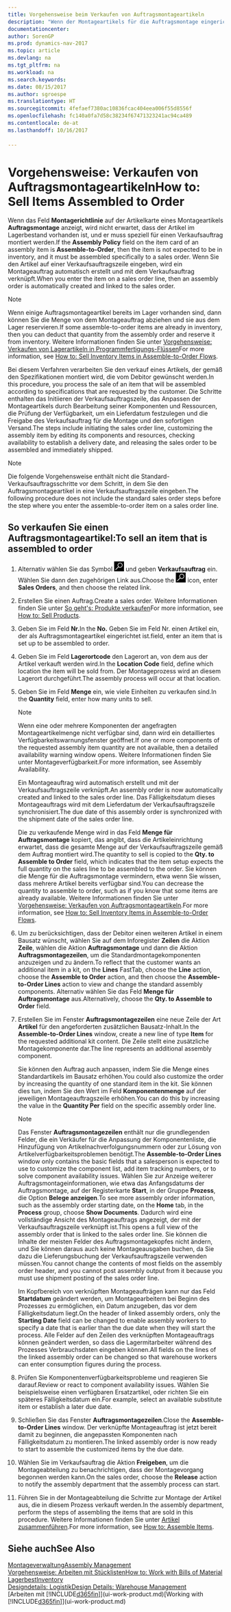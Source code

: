 ```yaml
---
title: Vorgehensweise beim Verkaufen von Auftragsmontageartikeln
description: "Wenn der Montageartikels für die Auftragsmontage eingerichtet ist, dann nimmt der Standard-Verkaufsauftragsprozess an, dass der Artikel nicht auf Lager ist und für den jeweiligen Verkaufsauftrag speziell montiert werden muss. Wenn Sie den Artikel auf einer Verkaufsauftragszeile eingeben, wird ein Montageauftrag automatisch erstellt und mit dem Verkaufsauftrag verknüpft."
documentationcenter: 
author: SorenGP
ms.prod: dynamics-nav-2017
ms.topic: article
ms.devlang: na
ms.tgt_pltfrm: na
ms.workload: na
ms.search.keywords: 
ms.date: 08/15/2017
ms.author: sgroespe
ms.translationtype: HT
ms.sourcegitcommit: 4fefaef7380ac10836fcac404eea006f55d8556f
ms.openlocfilehash: fc140a0fa7d58c38234f67471323241ac94ca489
ms.contentlocale: de-at
ms.lasthandoff: 10/16/2017

---
```

# <a name="how-to-sell-items-assembled-to-order"></a><span data-ttu-id="8ac48-104">Vorgehensweise: Verkaufen von Auftragsmontageartikeln</span><span class="sxs-lookup"><span data-stu-id="8ac48-104">How to: Sell Items Assembled to Order</span></span>
<span data-ttu-id="8ac48-105">Wenn das Feld **Montagerichtlinie** auf der Artikelkarte eines Montageartikels  **Auftragsmontage** anzeigt, wird nicht erwartet, dass der Artikel im Lagerbestand vorhanden ist, und er muss speziell für einen Verkaufsauftrag montiert werden.</span><span class="sxs-lookup"><span data-stu-id="8ac48-105">If the **Assembly Policy** field on the item card of an assembly item is **Assemble-to-Order**, then the item is not expected to be in inventory, and it must be assembled specifically to a sales order.</span></span> <span data-ttu-id="8ac48-106">Wenn Sie den Artikel auf einer Verkaufsauftragszeile eingeben, wird ein Montageauftrag automatisch erstellt und mit dem Verkaufsauftrag verknüpft.</span><span class="sxs-lookup"><span data-stu-id="8ac48-106">When you enter the item on a sales order line, then an assembly order is automatically created and linked to the sales order.</span></span>  

> [!NOTE]  
>  <span data-ttu-id="8ac48-107">Wenn einige Auftragsmontageartikel bereits im Lager vorhanden sind, dann können Sie die Menge von dem Montageauftrag abziehen und sie aus dem Lager reservieren.</span><span class="sxs-lookup"><span data-stu-id="8ac48-107">If some assemble-to-order items are already in inventory, then you can deduct that quantity from the assembly order and reserve it from inventory.</span></span> <span data-ttu-id="8ac48-108">Weitere Informationen finden Sie unter [Vorgehensweise: Verkaufen von Lagerartikeln in Programmfertigungs-Flüssen](assembly-how-to-sell-assemble-to-order-items-and-inventory-items-together.md)</span><span class="sxs-lookup"><span data-stu-id="8ac48-108">For more information, see [How to: Sell Inventory Items in Assemble-to-Order Flows](assembly-how-to-sell-assemble-to-order-items-and-inventory-items-together.md).</span></span>  

<span data-ttu-id="8ac48-109">Bei diesem Verfahren verarbeiten Sie den verkauf eines Artikels, der gemäß den Spezifikationen montiert wird, die vom Debitor gewünscht werden.</span><span class="sxs-lookup"><span data-stu-id="8ac48-109">In this procedure, you process the sale of an item that will be assembled according to specifications that are requested by the customer.</span></span> <span data-ttu-id="8ac48-110">Die Schritte enthalten das Initiieren der Verkaufsauftragszeile, das Anpassen der Montageartikels durch Bearbeitung seiner Komponenten und Ressourcen, die Prüfung der Verfügbarkeit, um ein Lieferdatum festzulegen und die Freigabe des Verkaufsauftrag für die Montage und den sofortigen Versand.</span><span class="sxs-lookup"><span data-stu-id="8ac48-110">The steps include initiating the sales order line, customizing the assembly item by editing its components and resources, checking availability to establish a delivery date, and releasing the sales order to be assembled and immediately shipped.</span></span>  

> [!NOTE]  
>  <span data-ttu-id="8ac48-111">Die folgende Vorgehensweise enthält nicht die Standard-Verkaufsauftragsschritte vor dem Schritt, in dem Sie den Auftragsmontageartikel in eine Verkaufsauftragszeile eingeben.</span><span class="sxs-lookup"><span data-stu-id="8ac48-111">The following procedure does not include the standard sales order steps before the step where you enter the assemble-to-order item on a sales order line.</span></span>  

## <a name="to-sell-an-item-that-is-assembled-to-order"></a><span data-ttu-id="8ac48-112">So verkaufen Sie einen Auftragsmontageartikel:</span><span class="sxs-lookup"><span data-stu-id="8ac48-112">To sell an item that is assembled to order</span></span>  
1.  <span data-ttu-id="8ac48-113">Alternativ wählen Sie das Symbol ![Nach Seite oder Bericht suchen](media/ui-search/search_small.png "Nach Seite oder Bericht suchen") und geben **Verkaufsauftrag** ein. Wählen Sie dann den zugehörigen Link aus.</span><span class="sxs-lookup"><span data-stu-id="8ac48-113">Choose the ![Search for Page or Report](media/ui-search/search_small.png "Search for Page or Report icon") icon, enter **Sales Orders**, and then choose the related link.</span></span>  
2.  <span data-ttu-id="8ac48-114">Erstellen Sie einen Auftrag.</span><span class="sxs-lookup"><span data-stu-id="8ac48-114">Create a sales order.</span></span> <span data-ttu-id="8ac48-115">Weitere Informationen finden Sie unter [So geht's: Produkte verkaufen](sales-how-sell-products.md)</span><span class="sxs-lookup"><span data-stu-id="8ac48-115">For more information, see [How to: Sell Products](sales-how-sell-products.md).</span></span>  
3.  <span data-ttu-id="8ac48-116">Geben Sie im Feld **Nr.**</span><span class="sxs-lookup"><span data-stu-id="8ac48-116">In the **No.**</span></span> <span data-ttu-id="8ac48-117">Geben Sie im Feld Nr. einen Artikel ein, der als Auftragsmontageartikel eingerichtet ist.</span><span class="sxs-lookup"><span data-stu-id="8ac48-117">field, enter an item that is set up to be assembled to order.</span></span>  
4.  <span data-ttu-id="8ac48-118">Geben Sie im Feld **Lagerortcode** den Lagerort an, von dem aus der Artikel verkauft werden wird.</span><span class="sxs-lookup"><span data-stu-id="8ac48-118">In the **Location Code** field, define which location the item will be sold from.</span></span> <span data-ttu-id="8ac48-119">Der Montageprozess wird an diesem Lagerort durchgeführt.</span><span class="sxs-lookup"><span data-stu-id="8ac48-119">The assembly process will occur at that location.</span></span>  
5.  <span data-ttu-id="8ac48-120">Geben Sie im Feld **Menge** ein, wie viele Einheiten zu verkaufen sind.</span><span class="sxs-lookup"><span data-stu-id="8ac48-120">In the **Quantity** field, enter how many units to sell.</span></span>  

    > [!NOTE]  
    >  <span data-ttu-id="8ac48-121">Wenn eine oder mehrere Komponenten der angefragten Montageartikelmenge nicht verfügbar sind, dann wird ein detailliertes Verfügbarkeitswarnungsfenster geöffnet.</span><span class="sxs-lookup"><span data-stu-id="8ac48-121">If one or more components of the requested assembly item quantity are not available, then a detailed availability warning window opens.</span></span> <span data-ttu-id="8ac48-122">Weitere Informationen finden Sie unter Montageverfügbarkeit.</span><span class="sxs-lookup"><span data-stu-id="8ac48-122">For more information, see Assembly Availability.</span></span>  

    <span data-ttu-id="8ac48-123">Ein Montageauftrag wird automatisch erstellt und mit der Verkaufsauftragszeile verknüpft.</span><span class="sxs-lookup"><span data-stu-id="8ac48-123">An assembly order is now automatically created and linked to the sales order line.</span></span> <span data-ttu-id="8ac48-124">Das Fälligkeitsdatum dieses Montageauftrags wird mit dem Lieferdatum der Verkaufsauftragszeile synchronisiert.</span><span class="sxs-lookup"><span data-stu-id="8ac48-124">The due date of this assembly order is synchronized with the shipment date of the sales order line.</span></span>  

    <span data-ttu-id="8ac48-125">Die zu verkaufende Menge wird in das Feld **Menge für Auftragsmontage** kopiert, das angibt, dass die Artikeleinrichtung erwartet, dass die gesamte Menge auf der Verkaufsauftragszeile gemäß dem Auftrag montiert wird.</span><span class="sxs-lookup"><span data-stu-id="8ac48-125">The quantity to sell is copied to the **Qty. to Assemble to Order** field, which indicates that the item setup expects the full quantity on the sales line to be assembled to the order.</span></span> <span data-ttu-id="8ac48-126">Sie können die Menge für die Auftragsmontage vermindern, etwa wenn Sie wissen, dass mehrere Artikel bereits verfügbar sind.</span><span class="sxs-lookup"><span data-stu-id="8ac48-126">You can decrease the quantity to assemble to order, such as if you know that some items are already available.</span></span> <span data-ttu-id="8ac48-127">Weitere Informationen finden Sie unter [Vorgehensweise: Verkaufen von Auftragsmontageartikeln](assembly-how-to-sell-inventory-items-in-assemble-to-order-flows.md).</span><span class="sxs-lookup"><span data-stu-id="8ac48-127">For more information, see [How to: Sell Inventory Items in Assemble-to-Order Flows](assembly-how-to-sell-inventory-items-in-assemble-to-order-flows.md).</span></span>  

6.  <span data-ttu-id="8ac48-128">Um zu berücksichtigen, dass der Debitor einen weiteren Artikel in einem Bausatz wünscht, wählen Sie auf dem Inforegister **Zeilen** die Aktion **Zeile**, wählen die Aktion **Auftragsmontage** und dann die Aktion **Auftragsmontagezeilen**, um die Standardmontagekomponenten anzuzeigen und zu ändern.</span><span class="sxs-lookup"><span data-stu-id="8ac48-128">To reflect that the customer wants an additional item in a kit, on the **Lines** FastTab, choose the **Line** action, choose the **Assemble to Order** action, and then choose the **Assemble-to-Order Lines** action to view and change the standard assembly components.</span></span> <span data-ttu-id="8ac48-129">Alternativ wählen Sie das Feld **Menge für Auftragsmontage** aus.</span><span class="sxs-lookup"><span data-stu-id="8ac48-129">Alternatively, choose the **Qty. to Assemble to Order** field.</span></span>  
7.  <span data-ttu-id="8ac48-130">Erstellen Sie im Fenster **Auftragsmontagezeilen** eine neue Zeile der Art **Artikel** für den angeforderten zusätzlichen Bausatz-Inhalt.</span><span class="sxs-lookup"><span data-stu-id="8ac48-130">In the **Assemble-to-Order Lines** window, create a new line of type **Item** for the requested additional kit content.</span></span> <span data-ttu-id="8ac48-131">Die Zeile stellt eine zusätzliche Montagekomponente dar.</span><span class="sxs-lookup"><span data-stu-id="8ac48-131">The line represents an additional assembly component.</span></span>  

    <span data-ttu-id="8ac48-132">Sie können den Auftrag auch anpassen, indem Sie die Menge eines Standardartikels im Bausatz erhöhen.</span><span class="sxs-lookup"><span data-stu-id="8ac48-132">You could also customize the order by increasing the quantity of one standard item in the kit.</span></span> <span data-ttu-id="8ac48-133">Sie können dies tun, indem Sie den Wert im Feld **Komponentenmenge** auf der jeweiligen Montageauftragszeile erhöhen.</span><span class="sxs-lookup"><span data-stu-id="8ac48-133">You can do this by increasing the value in the **Quantity Per** field on the specific assembly order line.</span></span>  

    > [!NOTE]  
    >  <span data-ttu-id="8ac48-134">Das Fenster **Auftragsmontagezeilen** enthält nur die grundlegenden Felder, die ein Verkäufer für die Anpassung der Komponentenliste, die Hinzufügung von Artikelnachverfolgungsnummern oder zur Lösung von Artikelverfügbarkeitsproblemen benötigt.</span><span class="sxs-lookup"><span data-stu-id="8ac48-134">The **Assemble-to-Order Lines** window only contains the basic fields that a salesperson is expected to use to customize the component list, add item tracking numbers, or to solve component availability issues.</span></span> <span data-ttu-id="8ac48-135">Wählen Sie zur Anzeige weiterer Auftragsmontageinformationen, wie etwa das Anfangsdatums der Auftragsmontage, auf der Registerkarte **Start**, in der Gruppe **Prozess**, die Option **Belege anzeigen**.</span><span class="sxs-lookup"><span data-stu-id="8ac48-135">To see more assembly order information, such as the assembly order starting date, on the **Home** tab, in the **Process** group, choose **Show Documents**.</span></span> <span data-ttu-id="8ac48-136">Dadurch wird eine vollständige Ansicht des Montageauftrags angezeigt, der mit der Verkaufsauftragszeile verknüpft ist.</span><span class="sxs-lookup"><span data-stu-id="8ac48-136">This opens a full view of the assembly order that is linked to the sales order line.</span></span> <span data-ttu-id="8ac48-137">Sie können die Inhalte der meisten Felder des Auftragsmontagekopfes nicht ändern, und Sie können daraus auch keine Montageausgaben buchen, da Sie dazu die Lieferungsbuchung der Verkaufsauftragszeile verwenden müssen.</span><span class="sxs-lookup"><span data-stu-id="8ac48-137">You cannot change the contents of most fields on the assembly order header, and you cannot post assembly output from it because you must use shipment posting of the sales order line.</span></span>  
    >   
    >  <span data-ttu-id="8ac48-138">Im Kopfbereich von verknüpften Montageaufträgen kann nur das Feld **Startdatum** geändert werden, um Montagearbeitern bei Beginn des Prozesses zu ermöglichen, ein Datum anzugeben, das vor dem Fälligkeitsdatum liegt.</span><span class="sxs-lookup"><span data-stu-id="8ac48-138">On the header of linked assembly orders, only the **Starting Date** field can be changed to enable assembly workers to specify a date that is earlier than the due date when they will start the process.</span></span> <span data-ttu-id="8ac48-139">Alle Felder auf den Zeilen des verknüpften Montageauftrags können geändert werden, so dass die Lagermitarbeiter während des Prozesses Verbrauchsdaten eingeben können.</span><span class="sxs-lookup"><span data-stu-id="8ac48-139">All fields on the lines of the linked assembly order can be changed so that warehouse workers can enter consumption figures during the process.</span></span>  

8.  <span data-ttu-id="8ac48-140">Prüfen Sie Komponentenverfügbarkeitsprobleme und reagieren Sie darauf.</span><span class="sxs-lookup"><span data-stu-id="8ac48-140">Review or react to component availability issues.</span></span> <span data-ttu-id="8ac48-141">Wählen Sie beispielsweise einen verfügbaren Ersatzartikel, oder richten Sie ein späteres Fälligkeitsdatum ein.</span><span class="sxs-lookup"><span data-stu-id="8ac48-141">For example, select an available substitute item or establish a later due date.</span></span>  
9. <span data-ttu-id="8ac48-142">Schließen Sie das Fenster **Auftragsmontagezeilen**.</span><span class="sxs-lookup"><span data-stu-id="8ac48-142">Close the **Assemble-to-Order Lines** window.</span></span> <span data-ttu-id="8ac48-143">Der verknüpfte Montageauftrag ist jetzt bereit damit zu beginnen, die angepassten Komponenten nach Fälligkeitsdatum zu montieren.</span><span class="sxs-lookup"><span data-stu-id="8ac48-143">The linked assembly order is now ready to start to assemble the customized items by the due date.</span></span>  
10. <span data-ttu-id="8ac48-144">Wählen Sie im Verkaufsauftrag die Aktion **Freigeben**, um die Montageabteilung zu benachrichtigen, dass der Montagevorgang begonnen werden kann.</span><span class="sxs-lookup"><span data-stu-id="8ac48-144">On the sales order, choose the **Release** action to notify the assembly department that the assembly process can start.</span></span>  
11. <span data-ttu-id="8ac48-145">Führen Sie in der Montageabteilung die Schritte zur Montage der Artikel aus, die in diesem Prozess verkauft werden.</span><span class="sxs-lookup"><span data-stu-id="8ac48-145">In the assembly department, perform the steps of assembling the items that are sold in this procedure.</span></span> <span data-ttu-id="8ac48-146">Weitere Informationen finden Sie unter [Artikel zusammenführen](assembly-how-to-assemble-items.md).</span><span class="sxs-lookup"><span data-stu-id="8ac48-146">For more information, see [How to: Assemble Items](assembly-how-to-assemble-items.md).</span></span>  

## <a name="see-also"></a><span data-ttu-id="8ac48-147">Siehe auch</span><span class="sxs-lookup"><span data-stu-id="8ac48-147">See Also</span></span>  
[<span data-ttu-id="8ac48-148">Montageverwaltung</span><span class="sxs-lookup"><span data-stu-id="8ac48-148">Assembly Management</span></span>](assembly-assemble-items.md)  
[<span data-ttu-id="8ac48-149">Vorgehensweise: Arbeiten mit Stücklisten</span><span class="sxs-lookup"><span data-stu-id="8ac48-149">How to: Work with Bills of Material</span></span>](inventory-how-work-BOMs.md)  
[<span data-ttu-id="8ac48-150">Lagerbest</span><span class="sxs-lookup"><span data-stu-id="8ac48-150">Inventory</span></span>](inventory-manage-inventory.md)  
[<span data-ttu-id="8ac48-151">Designdetails: Logistik</span><span class="sxs-lookup"><span data-stu-id="8ac48-151">Design Details: Warehouse Management</span></span>](design-details-warehouse-management.md)  
<span data-ttu-id="8ac48-152">[Arbeiten mit [!INCLUDE[d365fin](includes/d365fin_md.md)]](ui-work-product.md)</span><span class="sxs-lookup"><span data-stu-id="8ac48-152">[Working with [!INCLUDE[d365fin](includes/d365fin_md.md)]](ui-work-product.md)</span></span>

